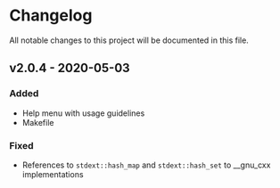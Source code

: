 # Changelog

All notable changes to this project will be documented in this file.

## v2.0.4 - 2020-05-03

### Added

- Help menu with usage guidelines
- Makefile

### Fixed

- References to `stdext::hash_map` and `stdext::hash_set` to __gnu_cxx implementations
